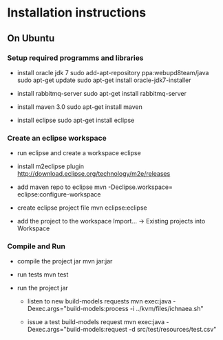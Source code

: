 Installation instructions
=========================

On Ubuntu
---------

### Setup required programms and libraries

* install oracle jdk 7
    sudo add-apt-repository ppa:webupd8team/java
    sudo apt-get update
    sudo apt-get install oracle-jdk7-installer

* install rabbitmq-server
    sudo apt-get install rabbitmq-server

* install maven 3.0
    sudo apt-get install maven

* install eclipse
    sudo apt-get install eclipse

### Create an eclipse workspace
    
* run eclipse and create a workspace
    eclipse

* install m2eclipse plugin
    http://download.eclipse.org/technology/m2e/releases
    
* add maven repo to eclipse
    mvn -Declipse.workspace=<path-to-eclipse-workspace> eclipse:configure-workspace

* create eclipse project file
    mvn eclipse:eclipse

* add the project to the workspace
    Import... -> Existing projects into Workspace        
   
### Compile and Run

* compile the project jar
    mvn jar:jar
    
* run tests
    mvn test    

* run the project jar

    * listen to new build-models requests
    mvn exec:java -Dexec.args="build-models:process -i ../kvm/files/ichnaea.sh"
    
    * issue a test build-models request
    mvn exec:java -Dexec.args="build-models:request -d src/test/resources/test.csv"


